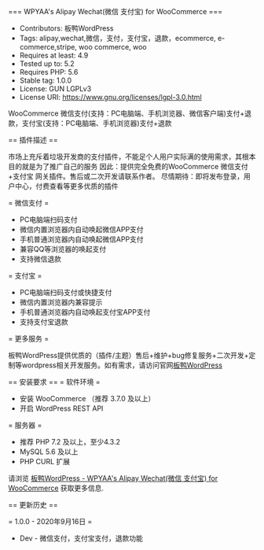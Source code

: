 === WPYAA's Alipay Wechat(微信 支付宝) for WooCommerce ===

- Contributors: 板鸭WordPress
- Tags: alipay,wechat,微信，支付，支付宝，退款，ecommerce, e-commerce,stripe, woo commerce, woo
- Requires at least: 4.9
- Tested up to: 5.2
- Requires PHP: 5.6
- Stable tag: 1.0.0
- License: GUN LGPLv3
- License URI: https://www.gnu.org/licenses/lgpl-3.0.html

 WooCommerce 微信支付(支持：PC电脑端、手机浏览器、微信客户端)支付+退款，支付宝(支持：PC电脑端、手机浏览器)支付+退款

== 插件描述 ==

市场上充斥着垃圾开发商的支付插件，不能足个人用户实际满的使用需求，其根本目的就是为了推广自己的服务
因此：提供完全免费的WooCommerce 微信支付+支付宝 网关插件。售后或二次开发请联系作者。
尽情期待：即将发布登录，用户中心，付费查看等更多优质的插件

= 微信支付 =
- PC电脑端扫码支付
- 微信内置浏览器内自动唤起微信APP支付
- 手机普通浏览器内自动唤起微信APP支付
- 兼容QQ等浏览器的唤起支付
- 支持微信退款

= 支付宝 =
- PC电脑端扫码支付或快捷支付
- 微信内置浏览器内兼容提示
- 手机普通浏览器内自动唤起支付宝APP支付
- 支持支付宝退款

= 更多服务 =

板鸭WordPress提供优质的（插件/主题）售后+维护+bug修复服务+二次开发+定制等wordpress相关开发服务。如有需求，请访问官网[板鸭WordPress](https://www.wpyaa.com)

== 安装要求 ==
= 软件环境 =
* 安装 WooCommerce （推荐 3.7.0 及以上）
* 开启 WordPress REST API

= 服务器 =

* 推荐 PHP 7.2 及以上，至少4.3.2
* MySQL 5.6 及以上
* PHP CURL 扩展

请浏览 [板鸭WordPress - WPYAA's Alipay Wechat(微信 支付宝) for WooCommerce](https://www.wpyaa.com/product/2.html) 获取更多信息.

== 更新历史 ==

= 1.0.0 - 2020年9月16日 =

* Dev - 微信支付，支付宝支付，退款功能
